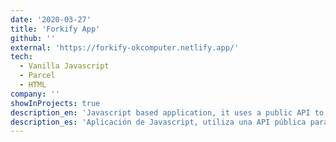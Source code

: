 ```yaml
---
date: '2020-03-27'
title: 'Forkify App'
github: ''
external: 'https://forkify-okcomputer.netlify.app/'
tech:
  - Vanilla Javascript
  - Parcel
  - HTML
company: ''
showInProjects: true
description_en: 'Javascript based application, it uses a public API to search and add food recipes. Includes another features like add bookmarks.'
description_es: 'Aplicación de Javascript, utiliza una API pública para buscar y agregar recetas de cocina. Incluye otras características como agregar recetas favoritos.'
---
```

